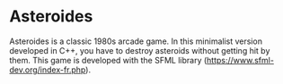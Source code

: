 # Asteroides
Asteroides is a classic 1980s arcade game. In this minimalist version developed in C++, you have to destroy asteroids without getting hit by them.
This game is developed with the SFML library (https://www.sfml-dev.org/index-fr.php).
